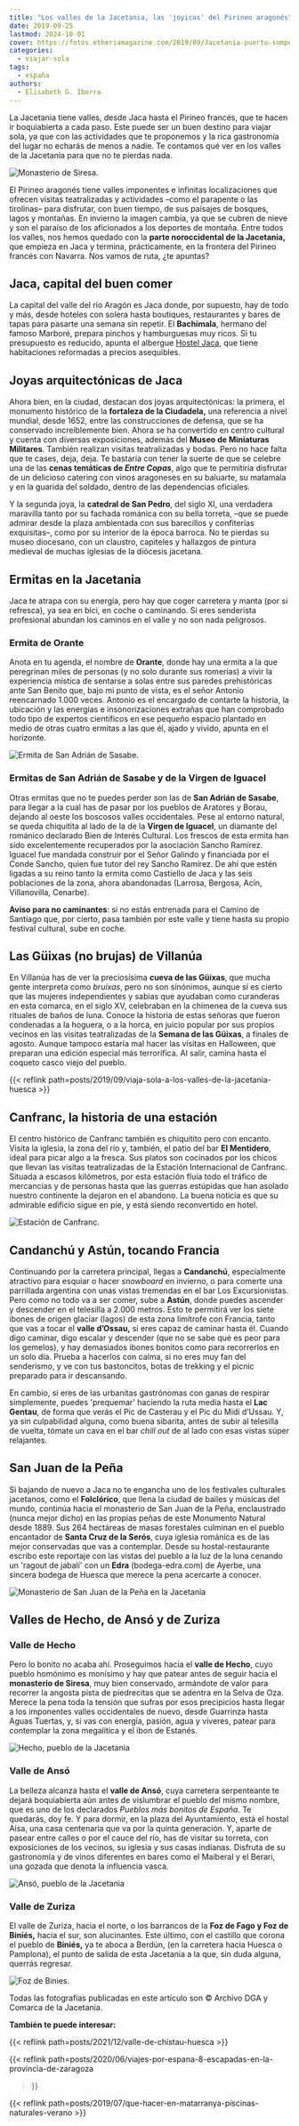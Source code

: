 ```yaml
---
title: "Los valles de la Jacetania, las 'joyicas' del Pirineo aragonés"
date: 2019-09-25
lastmod: 2024-10-01
cover: https://fotos.etheriamagazine.com/2019/09/Jacetania-puerto-somport.jpg
categories: 
  - viajar-sola
tags: 
  - españa
authors: 
  - Elisabeth G. Iborra
---
```


La Jacetania tiene valles, desde Jaca hasta el Pirineo francés, que te hacen ir 
boquiabierta a cada paso. Este puede ser un buen destino para viajar sola, ya que con 
las actividades que te proponemos y la rica gastronomía del lugar no echarás de menos a 
nadie. Te contamos qué ver en los valles de la Jacetania para que no te pierdas nada. 

![Monasterio de Siresa.](https://fotos.etheriamagazine.com/2019/09/Jacetania-Siresa.jpg "Monasterio de Siresa.")

<!-- LEGACY_UPDATED: Actualizado en octubre de 2024 -->

El Pirineo aragonés tiene valles imponentes e infinitas localizaciones que ofrecen 
visitas teatralizadas y actividades –como el parapente o las tirolinas– para disfrutar, 
con buen tiempo, de sus paisajes de bosques, lagos y montañas. En invierno la imagen 
cambia, ya que se cubren de nieve y son el paraíso de los aficionados a los deportes de 
montaña. Entre todos los valles, nos hemos quedado con la **parte noroccidental de la 
Jacetania,** que empieza en Jaca y termina, prácticamente, en la frontera del Pirineo 
francés con Navarra. Nos vamos de ruta, ¿te apuntas? 

## Jaca, capital del buen comer

La capital del valle del río Aragón es Jaca donde, por supuesto, hay de todo y más, 
desde hoteles con solera hasta boutiques, restaurantes y bares de tapas para pasarte una 
semana sin repetir. El **Bachimala**, hermano del famoso Marboré, prepara pinchos y 
hamburguesas muy ricos. Si tu presupuesto es reducido, apunta el albergue [Hostel 
Jaca](https://www.alberguejaca.es/), que tiene habitaciones reformadas a precios 
asequibles. 

## Joyas arquitectónicas de Jaca

Ahora bien, en la ciudad, destacan dos joyas arquitectónicas: la primera, el monumento 
histórico de la **fortaleza de la Ciudadela,** una referencia a nivel mundial, desde 
1652, entre las construcciones de defensa, que se ha conservado increíblemente bien. 
Ahora se ha convertido en centro cultural y cuenta con diversas exposiciones, además del 
**Museo de Miniaturas Militares**. También realizan visitas teatralizadas y bodas. Pero 
no hace falta que te cases, deja, deja. Te bastaría con tener la suerte de que se 
celebre una de las **cenas temáticas de _Entre Copas_**, algo que te permitiría 
disfrutar de un delicioso catering con vinos aragoneses en su baluarte, su matamala y en 
la guarida del soldado, dentro de las dependencias oficiales. 

Y la segunda joya, la **catedral de San Pedro**, del siglo XI, una verdadera maravilla 
tanto por su fachada románica con su bella torreta, –que se puede admirar desde la plaza 
ambientada con sus barecillos y confiterías exquisitas–, como por su interior de la 
época barroca. No te pierdas su museo diocesano, con un claustro, capiteles y hallazgos 
de pintura medieval de muchas iglesias de la diócesis jacetana. 

## Ermitas en la Jacetania

Jaca te atrapa con su energía, pero hay que coger carretera y manta (por si refresca), 
ya sea en bici, en coche o caminando. Si eres senderista profesional abundan los caminos 
en el valle y no son nada peligrosos. 

### Ermita de Orante

Anota en tu agenda, el nombre de **Orante**, donde hay una ermita a la que peregrinan 
miles de personas (y no solo durante sus romerías) a vivir la experiencia mística de 
sentarse a solas entre sus paredes prehistóricas ante San Benito que, bajo mi punto de 
vista, es el señor Antonio reencarnado 1.000 veces. Antonio es el encargado de contarte 
la historia, la ubicación y las energías e insonorizaciones extrañas que han comprobado 
todo tipo de expertos científicos en ese pequeño espacio plantado en medio de otras 
cuatro ermitas a las que él, ajado y vivido, apunta en el horizonte. 

![Ermita de San Adrián de Sasabe.](https://fotos.etheriamagazine.com/2019/09/Jacetania-adrian-sasabe.jpg "Ermita de San Adrián de Sasabe.")

### Ermitas de San Adrián de Sasabe y de la Virgen de Iguacel

Otras ermitas que no te puedes perder son las de **San Adrián de Sasabe**, para llegar a 
la cual has de pasar por los pueblos de Aratores y Borau, dejando al oeste los boscosos 
valles occidentales. Pese al entorno natural, se queda chiquitita al lado de la de la 
**Virgen de Iguacel**, un diamante del románico declarado Bien de Interés Cultural. Los 
frescos de esta ermita han sido excelentemente recuperados por la asociación Sancho 
Ramírez. Iguacel fue mandada construir por el Señor Galindo y financiada por el Conde 
Sancho, quien fue tutor del rey Sancho Ramírez. De ahí que estén ligadas a su reino 
tanto la ermita como Castiello de Jaca y las seis poblaciones de la zona, ahora 
abandonadas (Larrosa, Bergosa, Acín, Villanovilla, Cenarbe). 

**Aviso para no caminantes**: si no estás entrenada para el Camino de Santiago que, por 
cierto, pasa también por este valle y tiene hasta su propio festival cultural, sube en 
coche. 

## Las Güixas (no brujas) de Villanúa

En Villanúa has de ver la preciosísima **cueva de las Güixas**, que mucha gente 
interpreta como _bruixas_, pero no son sinónimos, aunque sí es cierto que las mujeres 
independientes y sabias que ayudaban como curanderas en esta comarca, en el siglo XV, 
celebraban en la chimenea de la cueva sus rituales de baños de luna. Conoce la historia 
de estas señoras que fueron condenadas a la hoguera, o a la horca, en juicio popular por 
sus propios vecinos en las visitas teatralizadas de la **Semana de las Güixas**, a 
finales de agosto. Aunque tampoco estaría mal hacer las visitas en Halloween, que 
preparan una edición especial más terrorífica. Al salir, camina hasta el coqueto casco 
viejo del pueblo. 

{{< reflink path=posts/2019/09/viaja-sola-a-los-valles-de-la-jacetania-huesca >}}

## Canfranc, la historia de una estación

El centro histórico de Canfranc también es chiquitito pero con encanto. Visita la 
iglesia, la zona del río y, también, el patio del bar **El Mentidero**, ideal para picar 
algo a la fresca. Sus platos son cocinados por los chicos que llevan las visitas 
teatralizadas de la Estación Internacional de Canfranc. Situada a escasos kilómetros, 
por esta estación fluía todo el tráfico de mercancías y de personas hasta que las 
guerras estúpidas que han asolado nuestro continente la dejaron en el abandono. La buena 
noticia es que su admirable edificio sigue en pie, y está siendo reconvertido en hotel. 

![Estación de Canfranc.](https://fotos.etheriamagazine.com/2019/09/Jacetania-estacion-canfranc.jpg "Estación de Canfranc.")

## Candanchú y Astún, tocando Francia

Continuando por la carretera principal, llegas a **Candanchú**, especialmente atractivo 
para esquiar o hacer _snowboard_ en invierno, o para comerte una parrillada argentina 
con unas vistas tremendas en el bar Los Excursionistas. Pero como no todo va a ser 
comer, sube a **Astún**, donde puedes ascender y descender en el telesilla a 2.000 
metros. Esto te permitirá ver los siete ibones de origen glaciar (lagos) de esta zona 
limítrofe con Francia, tanto que vas a tocar el **valle d’Ossau,** si eres capaz de 
caminar hasta él. Cuando digo caminar, digo escalar y descender (que no se sabe qué es 
peor para los gemelos), y hay demasiados ibones bonitos como para recorrerlos en un solo 
día. Prueba a hacerlos con calma, si no eres muy fan del senderismo, y ve con tus 
bastoncitos, botas de trekking y el picnic preparado para ir descansando. 

En cambio, si eres de las urbanitas gastrónomas con ganas de respirar simplemente, 
puedes 'prequemar' haciendo la ruta media hasta el **Lac Gentau**, de forma que verás el 
Pic de Casterau y el Pic du Midi d’Ussau. Y, ya sin culpabilidad alguna, como buena 
sibarita, antes de subir al telesilla de vuelta, tómate un cava en el bar _chill out_ de 
al lado con esas vistas súper relajantes. 

## San Juan de la Peña

Si bajando de nuevo a Jaca no te engancha uno de los festivales culturales jacetanos, 
como el **Folclórico**, que llena la ciudad de bailes y músicas del mundo, continúa 
hacia el monasterio de San Juan de la Peña, enclaustrado (nunca mejor dicho) en las 
propias peñas de este Monumento Natural desde 1889. Sus 264 hectáreas de masas 
forestales culminan en el pueblo encantador de **Santa Cruz de la Serós**, cuya iglesia 
románica es de las mejor conservadas que vas a contemplar. Desde su hostal-restaurante 
escribo este reportaje con las vistas del pueblo a la luz de la luna cenando un 'ragout 
de jabalí' con un **Edra** (bodega-edra.com) de Ayerbe, una sincera bodega de Huesca que 
merece la pena acercarte a conocer. 

![Monasterio de San Juan de la Peña en la Jacetania](https://fotos.etheriamagazine.com/2019/09/Jacetania-San-Juan-de-la-Peña.jpg "Monasterio de San Juan de la Peña.")

## Valles de Hecho, de Ansó y de Zuriza

### Valle de Hecho

Pero lo bonito no acaba ahí. Proseguimos hacia el **valle de Hecho**, cuyo pueblo 
homónimo es monísimo y hay que patear antes de seguir hacia el **monasterio de Siresa**, 
muy bien conservado, armándote de valor para recorrer la angosta pista de piedrecitas 
que se adentra en la Selva de Oza. Merece la pena toda la tensión que sufras por esos 
precipicios hasta llegar a los imponentes valles occidentales de nuevo, desde Guarrinza 
hasta Aguas Tuertas, y, si vas con energía, pasión, agua y víveres, patear para 
contemplar la zona megalítica y el ibon de Estanés. 

![Hecho, pueblo de la Jacetania](https://fotos.etheriamagazine.com/2019/09/Jacetania-hecho.jpg "Imagen del bonito pueblo de Hecho.")

### Valle de Ansó

La belleza alcanza hasta el **valle de Ansó**, cuya carretera serpenteante te dejará 
boquiabierta aún antes de vislumbrar el pueblo del mismo nombre, que es uno de los 
declarados _Pueblos más bonitos de España_. Te quedarás, doy fe. Y para dormir, en la 
plaza del Ayuntamiento, está el hostal Aisa, una casa centenaria que va por la quinta 
generación. Y, aparte de pasear entre calles o por el cauce del río, has de visitar su 
torreta, con exposiciones de los vecinos, su iglesia y sus casas indianas. Disfruta de 
su gastronomía y de vinos diferentes en bares como el Maiberal y el Berari, una gozada 
que denota la influencia vasca. 

![Ansó, pueblo de la Jacetania](https://fotos.etheriamagazine.com/2019/09/Jacetania-Anso.jpg "Ansó, declarado uno de los 'Pueblos más bonitos de España'.")

### Valle de Zuriza

El valle de Zuriza, hacia el norte, o los barrancos de la **Foz de Fago y Foz de 
Biniés,** hacia el sur, son alucinantes. Este último, con el castillo que corona el 
pueblo de **Biniés,** ya te aboca a Berdún, (en la carretera hacia Huesca o Pamplona), 
el punto de salida de esta Jacetania a la que, sin duda alguna, querrás regresar. 

![Foz de Binies.](https://fotos.etheriamagazine.com/2019/09/Jacetania-foz-binies.jpg "Foz de Binies.")

Todas las fotografías publicadas en este artículo son © Archivo DGA y Comarca de la 
Jacetania. 

**También te puede interesar:** 

{{< reflink path=posts/2021/12/valle-de-chistau-huesca >}} 

{{< reflink path=posts/2020/06/viajes-por-espana-8-escapadas-en-la-provincia-de-zaragoza 
>}} 

{{< reflink path=posts/2019/07/que-hacer-en-matarranya-piscinas-naturales-verano >}}

